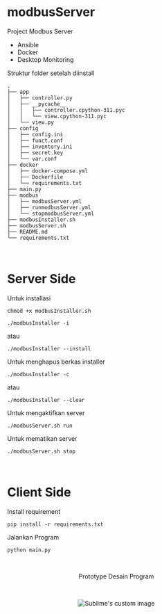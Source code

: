 # modbusServer
Project Modbus Server
- Ansible
- Docker
- Desktop Monitoring

Struktur folder setelah diinstall
```
.
├── app
│   ├── controller.py
│   ├── __pycache__
│   │   ├── controller.cpython-311.pyc
│   │   └── view.cpython-311.pyc
│   └── view.py
├── config
│   ├── config.ini
│   ├── funct.conf
│   ├── inventory.ini
│   ├── secret.key
│   └── var.conf
├── docker
│   ├── docker-compose.yml
│   ├── Dockerfile
│   └── requirements.txt
├── main.py
├── modbus
│   ├── modbusServer.yml
│   ├── runmodbusServer.yml
│   └── stopmodbusServer.yml
├── modbusInstaller.sh
├── modbusServer.sh
├── README.md
└── requirements.txt
```
<br />

Server Side
=


Untuk installasi
```
chmod +x modbusInstaller.sh
```
```
./modbusInstaller -i
```
atau
```
./modbusInstaller --install
```


Untuk menghapus berkas installer
```
./modbusInstaller -c
```
atau
```
./modbusInstaller --clear
```


Untuk mengaktifkan server
```
./modbusServer.sh run
```

Untuk mematikan server
```
./modbusServer.sh stop
```
<br />

Client Side
=


Install requirement
```
pip install -r requirements.txt
```

Jalankan Program
```
python main.py
```
<br />
<p align="center">Prototype Desain Program</p>
<br />
<p align="center">
  <img src="https://github.com/Tektek9/modbusServer/assets/40711562/4900091a-0991-4832-9b58-ecb267ee50e1" alt="Sublime's custom image"/>
</p>




